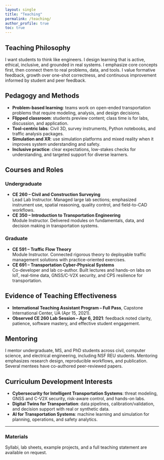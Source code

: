 ```yaml
---
layout: single
title: "Teaching"
permalink: /teaching/
author_profile: true
toc: true
---
```


## Teaching Philosophy
I want students to think like engineers. I design learning that is active, ethical, inclusive, and grounded in real systems. I emphasize core concepts first, then connect them to real problems, data, and tools. I value formative feedback, growth over one-shot correctness, and continuous improvement informed by student and peer feedback.

## Pedagogy and Methods
- **Problem-based learning**: teams work on open-ended transportation problems that require modeling, analysis, and design decisions.  
- **Flipped classroom**: students preview content; class time is for labs, discussion, and application.  
- **Tool-centric labs**: Civil 3D, survey instruments, Python notebooks, and traffic analysis packages.  
- **Simulation and XR**: use simulation platforms and mixed reality when it improves system understanding and safety.  
- **Inclusive practice**: clear expectations, low-stakes checks for understanding, and targeted support for diverse learners.

## Courses and Roles
### Undergraduate
- **CE 260 – Civil and Construction Surveying**  
  Lead Lab Instructor. Managed large lab sections; emphasized instrument use, spatial reasoning, quality control, and field-to-CAD workflows.
- **CE 350 – Introduction to Transportation Engineering**  
  Module Instructor. Delivered modules on fundamentals, data, and decision making in transportation systems.

### Graduate
- **CE 591 – Traffic Flow Theory**  
  Module Instructor. Connected rigorous theory to deployable traffic management solutions with practice-oriented exercises.
- **CE 691 – Transportation Cyber-Physical Systems**  
  Co-developer and lab co-author. Built lectures and hands-on labs on IoT, real-time data, GNSS/C-V2X security, and CPS resilience for transportation.

## Evidence of Teaching Effectiveness
- **International Teaching Assistant Program – Full Pass**, Capstone International Center, UA (Apr 15, 2021).  
- **Observed CE 260 Lab Session – Apr 6, 2021**: feedback noted clarity, patience, software mastery, and effective student engagement.

## Mentoring
I mentor undergraduate, MS, and PhD students across civil, computer science, and electrical engineering, including NSF REU students. Mentoring emphasizes research design, reproducible workflows, and publication. Several mentees have co-authored peer-reviewed papers.

## Curriculum Development Interests
- **Cybersecurity for Intelligent Transportation Systems**: threat modeling, GNSS and C-V2X security, risk-aware control, and hands-on labs.  
- **Digital Twins for Transportation**: data pipelines, calibration/validation, and decision support with real or synthetic data.  
- **AI for Transportation Systems**: machine learning and simulation for planning, operations, and safety analytics.

---

### Materials
Syllabi, lab sheets, example projects, and a full teaching statement are available on request.
